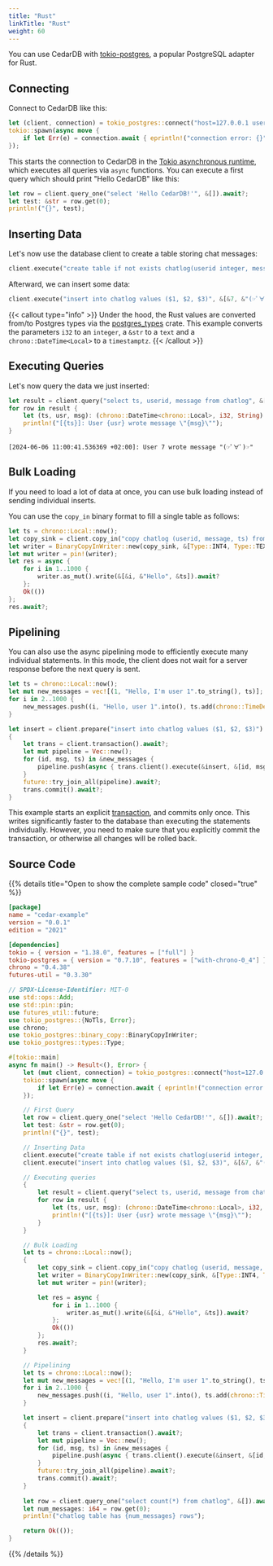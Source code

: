 ```yaml
---
title: "Rust"
linkTitle: "Rust"
weight: 60
---
```


You can use CedarDB with [tokio-postgres](https://docs.rs/tokio-postgres/), a popular PostgreSQL adapter for Rust.

## Connecting

Connect to CedarDB like this:

```rust
let (client, connection) = tokio_postgres::connect("host=127.0.0.1 user=<username> password=<password> dbname=<database>", NoTls).await?;
tokio::spawn(async move {
    if let Err(e) = connection.await { eprintln!("connection error: {}", e); }
});
```

This starts the connection to CedarDB in the [Tokio asynchronous runtime](https://tokio.rs/), which executes all queries
via `async` functions.
You can execute a first query which should print "Hello CedarDB" like this:

```rust
let row = client.query_one("select 'Hello CedarDB!'", &[]).await?;
let test: &str = row.get(0);
println!("{}", test);
```

## Inserting Data

Let's now use the database client to create a table storing chat messages:

```rust
client.execute("create table if not exists chatlog(userid integer, message text, ts timestamptz)", &[]).await?;
```

Afterward, we can insert some data:

```rust
client.execute("insert into chatlog values ($1, $2, $3)", &[&7, &"(☞ﾟ∀ﾟ)☞", &chrono::Local::now()]).await?;
```

{{< callout type="info" >}}
Under the hood, the Rust values are converted from/to Postgres types via the
[postgres_types](https://docs.rs/postgres-types/latest/postgres_types/trait.ToSql.html#types) crate.
This example converts the parameters `i32` to an `integer`, a `&str` to a `text` and a `chrono::DateTime<Local>` to a
`timestamptz`.
{{< /callout >}}

## Executing Queries

Let's now query the data we just inserted:

```rust
let result = client.query("select ts, userid, message from chatlog", &[]).await?;
for row in result {
    let (ts, usr, msg): (chrono::DateTime<chrono::Local>, i32, String) = (row.get(0), row.get(1), row.get(2));
    println!("[{ts}]: User {usr} wrote message \"{msg}\"");
}
```

```
[2024-06-06 11:00:41.536369 +02:00]: User 7 wrote message "(☞ﾟ∀ﾟ)☞"
```

## Bulk Loading

If you need to load a lot of data at once, you can use bulk loading instead of sending individual inserts.

You can use the `copy_in` binary format to fill a single table as follows:

```rust
let ts = chrono::Local::now();
let copy_sink = client.copy_in("copy chatlog (userid, message, ts) from stdin binary").await?;
let writer = BinaryCopyInWriter::new(copy_sink, &[Type::INT4, Type::TEXT, Type::TIMESTAMPTZ]);
let mut writer = pin!(writer);
let res = async {
    for i in 1..1000 {
        writer.as_mut().write(&[&i, &"Hello", &ts]).await?
    };
    Ok(())
};
res.await?;
```

## Pipelining

You can also use the async pipelining mode to efficiently execute many individual statements.
In this mode, the client does not wait for a server response before the next query is sent.

```rust
let ts = chrono::Local::now();
let mut new_messages = vec![(1, "Hello, I'm user 1".to_string(), ts)];
for i in 2..1000 {
    new_messages.push((i, "Hello, user 1".into(), ts.add(chrono::TimeDelta::seconds(i.into()))));
}

let insert = client.prepare("insert into chatlog values ($1, $2, $3)").await?;
{
    let trans = client.transaction().await?;
    let mut pipeline = Vec::new();
    for (id, msg, ts) in &new_messages {
        pipeline.push(async { trans.client().execute(&insert, &[id, msg, ts]).await });
    }
    future::try_join_all(pipeline).await?;
    trans.commit().await?;
}
```

This example starts an explicit [transaction](/docs/references/sqlreference/transaction/), and commits only once.
This writes significantly faster to the database than executing the statements individually.
However, you need to make sure that you explicitly commit the transaction, or otherwise all changes will be rolled back.

## Source Code

{{% details title="Open to show the complete sample code" closed="true" %}}

```toml
[package]
name = "cedar-example"
version = "0.0.1"
edition = "2021"

[dependencies]
tokio = { version = "1.38.0", features = ["full"] }
tokio-postgres = { version = "0.7.10", features = ["with-chrono-0_4"] }
chrono = "0.4.38"
futures-util = "0.3.30"
```

```rust
// SPDX-License-Identifier: MIT-0
use std::ops::Add;
use std::pin::pin;
use futures_util::future;
use tokio_postgres::{NoTls, Error};
use chrono;
use tokio_postgres::binary_copy::BinaryCopyInWriter;
use tokio_postgres::types::Type;

#[tokio::main]
async fn main() -> Result<(), Error> {
    let (mut client, connection) = tokio_postgres::connect("host=127.0.0.1 user=<username> password=<password> dbname=<dbname>", NoTls).await?;
    tokio::spawn(async move {
        if let Err(e) = connection.await { eprintln!("connection error: {}", e); }
    });

    // First Query
    let row = client.query_one("select 'Hello CedarDB!'", &[]).await?;
    let test: &str = row.get(0);
    println!("{}", test);

    // Inserting Data
    client.execute("create table if not exists chatlog(userid integer, message text, ts timestamptz)", &[]).await?;
    client.execute("insert into chatlog values ($1, $2, $3)", &[&7, &"(☞ﾟ∀ﾟ)☞", &chrono::Local::now()]).await?;

    // Executing queries
    {
        let result = client.query("select ts, userid, message from chatlog", &[]).await?;
        for row in result {
            let (ts, usr, msg): (chrono::DateTime<chrono::Local>, i32, String) = (row.get(0), row.get(1), row.get(2));
            println!("[{ts}]: User {usr} wrote message \"{msg}\"");
        }
    }

    // Bulk Loading
    let ts = chrono::Local::now();
    {
        let copy_sink = client.copy_in("copy chatlog (userid, message, ts) from stdin binary").await?;
        let writer = BinaryCopyInWriter::new(copy_sink, &[Type::INT4, Type::TEXT, Type::TIMESTAMPTZ]);
        let mut writer = pin!(writer);

        let res = async {
            for i in 1..1000 {
                writer.as_mut().write(&[&i, &"Hello", &ts]).await?
            };
            Ok(())
        };
        res.await?;
    }

    // Pipelining
    let ts = chrono::Local::now();
    let mut new_messages = vec![(1, "Hello, I'm user 1".to_string(), ts)];
    for i in 2..1000 {
        new_messages.push((i, "Hello, user 1".into(), ts.add(chrono::TimeDelta::seconds(i.into()))));
    }

    let insert = client.prepare("insert into chatlog values ($1, $2, $3)").await?;
    {
        let trans = client.transaction().await?;
        let mut pipeline = Vec::new();
        for (id, msg, ts) in &new_messages {
            pipeline.push(async { trans.client().execute(&insert, &[id, msg, ts]).await });
        }
        future::try_join_all(pipeline).await?;
        trans.commit().await?;
    }
    
    let row = client.query_one("select count(*) from chatlog", &[]).await?;
    let num_messages: i64 = row.get(0);
    println!("chatlog table has {num_messages} rows");

    return Ok(());
}
```

{{% /details %}}
